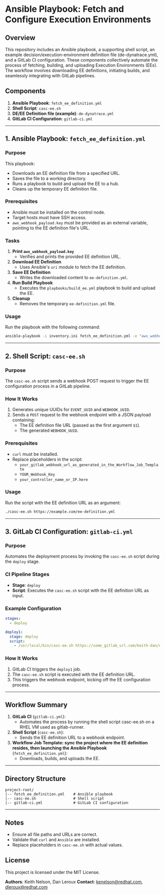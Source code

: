 # Ansible Playbook: Fetch and Configure Execution Environments

## Overview
This repository includes an Ansible playbook, a supporting shell script, an example decision/execution-environment definition file (de-dynatrace.yml), and a GitLab CI configuration. These components collectively automate the process of fetching, building, and uploading Execution Environments (EEs). The workflow involves downloading EE definitions, initiating builds, and seamlessly integrating with GitLab pipelines.
## Components
1. **Ansible Playbook**: `fetch_ee_definition.yml`
2. **Shell Script**: `casc-ee.sh`
3. **DE/EE Definition file (example)**: `de-dynatrace.yml`
3. **GitLab CI Configuration**: `gitlab-ci.yml`

---

## 1. Ansible Playbook: `fetch_ee_definition.yml`
### Purpose
This playbook:
- Downloads an EE definition file from a specified URL.
- Saves the file to a working directory.
- Runs a playbook to build and upload the EE to a hub.
- Cleans up the temporary EE definition file.

### Prerequisites
- Ansible must be installed on the control node.
- Target hosts must have SSH access.
- `awx_webhook_payload.key` must be provided as an external variable, pointing to the EE definition file's URL.

### Tasks
1. **Print `awx_webhook_payload.key`**
   - Verifies and prints the provided EE definition URL.
2. **Download EE Definition**
   - Uses Ansible's `uri` module to fetch the EE definition.
3. **Save EE Definition**
   - Writes the downloaded content to `ee-definition.yml`.
4. **Run Build Playbook**
   - Executes the `playbooks/build_ee.yml` playbook to build and upload the EE.
5. **Cleanup**
   - Removes the temporary `ee-definition.yml` file.

### Usage
Run the playbook with the following command:
```bash
ansible-playbook -i inventory.ini fetch_ee_definition.yml -e "awx_webhook_payload.key=https://example.com/ee-definition.yml"
```

---

## 2. Shell Script: `casc-ee.sh`
### Purpose
The `casc-ee.sh` script sends a webhook POST request to trigger the EE configuration process in a GitLab pipeline.

### How It Works
1. Generates unique UUIDs for `EVENT_UUID` and `WEBHOOK_UUID`.
2. Sends a `POST` request to the webhook endpoint with a JSON payload containing:
   - The EE definition file URL (passed as the first argument `$1`).
   - The generated `WEBHOOK_UUID`.

### Prerequisites
- `curl` must be installed.
- Replace placeholders in the script:
   - `your_gitlab_webhook_url_as_generated_in_the_Workflow_Job_Template`
   - `YOUR_Webhook_Key`
   - `your_controller_name_or_IP.here`

### Usage
Run the script with the EE definition URL as an argument:
```bash
./casc-ee.sh https://example.com/ee-definition.yml
```

---

## 3. GitLab CI Configuration: `gitlab-ci.yml`
### Purpose
Automates the deployment process by invoking the `casc-ee.sh` script during the `deploy` stage.

### CI Pipeline Stages
- **Stage**: `deploy`
- **Script**: Executes the `casc-ee.sh` script with the EE definition URL as input.

### Example Configuration
```yaml
stages:
  - deploy

deploy1:
  stage: deploy 
  script:
    - /usr/local/bin/casc-ee.sh https://some_gitlab_url.com/keith-dan/example-ee/-/raw/main/de-dynatrace.yml
```

### How It Works
1. GitLab CI triggers the `deploy1` job.
2. The `casc-ee.sh` script is executed with the EE definition URL.
3. This triggers the webhook endpoint, kicking off the EE configuration process.

---

## Workflow Summary
1. **GitLab CI** (`gitlab-ci.yml`):
   - Automates the process by running the shell script casc-ee.sh on a RHEL VM used as gitlab-runner.
2. **Shell Script** (`casc-ee.sh`):
   - Sends the EE definition URL to a webhook endpoint.
3. **Workflow Job Template: sync the project where the EE definition resides, then launching the Ansible Playbook** (`fetch_ee_definition.yml`):
   - Downloads, builds, and uploads the EE.

---

## Directory Structure
```
project-root/
|-- fetch_ee_definition.yml    # Ansible playbook
|-- casc-ee.sh                 # Shell script
|-- gitlab-ci.yml              # GitLab CI configuration
```

---

## Notes
- Ensure all file paths and URLs are correct.
- Validate that `curl` and `Ansible` are installed.
- Replace placeholders in `casc-ee.sh` with actual values.

## License
This project is licensed under the MIT License.

**Authors**: Keith Nelson, Dan Leroux
**Contact**: kenelson@redhat.com, dleroux@redhat.com

